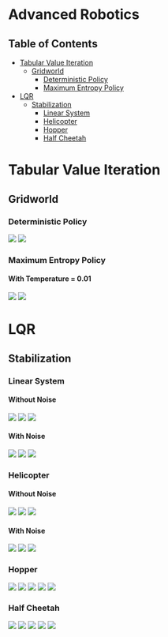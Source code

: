 # Advanced Robotics
## Table of Contents
* [Tabular Value Iteration](tabular-value-iteration)
  * [Gridworld](gridworld)
    - [Deterministic Policy](deterministic-policy)
    - [Maximum Entropy Policy](maximum-entropy-policy)
* [LQR](lqr)
  * [Stabilization](stabilization)
    - [Linear System](linear-system)
    - [Helicopter](helicopter)
    - [Hopper](hopper)
    - [Half Cheetah](half-cheetah)
    
# Tabular Value Iteration

## Gridworld

### Deterministic Policy

![](https://github.com/aditya-shirwatkar/AdvancedRobotics/blob/master/cs287-hw1/data/part1/GridWorldEnv0/policy_typedeterministic_temperature1.0/contour.gif) ![](https://github.com/aditya-shirwatkar/AdvancedRobotics/blob/master/cs287-hw1/data/part1/GridWorldEnv0/policy_typedeterministic_temperature1.0/rollouts.gif)

### Maximum Entropy Policy
#### With Temperature = 0.01
![](https://github.com/aditya-shirwatkar/AdvancedRobotics/blob/master/cs287-hw1/data/part1/GridWorldEnv0/policy_typemax_ent_temperature0.01/contour.gif) ![](https://github.com/aditya-shirwatkar/AdvancedRobotics/blob/master/cs287-hw1/data/part1/GridWorldEnv0/policy_typemax_ent_temperature0.01/rollouts.gif)

# LQR

## Stabilization

### Linear System
#### Without Noise
![](https://github.com/aditya-shirwatkar/AdvancedRobotics/blob/master/cs287-hw2/Linear_System/plot_0.png) ![](https://github.com/aditya-shirwatkar/AdvancedRobotics/blob/master/cs287-hw2/Linear_System/plot_1.png) ![](https://github.com/aditya-shirwatkar/AdvancedRobotics/blob/master/cs287-hw2/Linear_System/plot_2.png)
#### With Noise
![](https://github.com/aditya-shirwatkar/AdvancedRobotics/blob/master/cs287-hw2/Linear_System/plot_noise_0.png) ![](https://github.com/aditya-shirwatkar/AdvancedRobotics/blob/master/cs287-hw2/Linear_System/plot_noise_1.png) ![](https://github.com/aditya-shirwatkar/AdvancedRobotics/blob/master/cs287-hw2/Linear_System/plot_noise_2.png)

### Helicopter
#### Without Noise
![](https://github.com/aditya-shirwatkar/AdvancedRobotics/blob/master/cs287-hw2/Helicopter-Hovering/plot_0.png) ![](https://github.com/aditya-shirwatkar/AdvancedRobotics/blob/master/cs287-hw2/Helicopter-Hovering/plot_1.png) ![](https://github.com/aditya-shirwatkar/AdvancedRobotics/blob/master/cs287-hw2/Helicopter-Hovering/plot_2.png) 
#### With Noise
![](https://github.com/aditya-shirwatkar/AdvancedRobotics/blob/master/cs287-hw2/Helicopter-Hovering/plot_noise_0.png) ![](https://github.com/aditya-shirwatkar/AdvancedRobotics/blob/master/cs287-hw2/Helicopter-Hovering/plot_noise_1.png) ![](https://github.com/aditya-shirwatkar/AdvancedRobotics/blob/master/cs287-hw2/Helicopter-Hovering/plot_noise_2.png) 

### Hopper

![](https://github.com/aditya-shirwatkar/AdvancedRobotics/blob/master/cs287-hw2/Perturbed-Hopper/perturbe_0.gif) ![](https://github.com/aditya-shirwatkar/AdvancedRobotics/blob/master/cs287-hw2/Perturbed-Hopper/perturbe_1e-1.gif) ![](https://github.com/aditya-shirwatkar/AdvancedRobotics/blob/master/cs287-hw2/Perturbed-Hopper/perturbe_1.gif) ![](https://github.com/aditya-shirwatkar/AdvancedRobotics/blob/master/cs287-hw2/Perturbed-Hopper/perturbe_10.gif) ![](https://github.com/aditya-shirwatkar/AdvancedRobotics/blob/master/cs287-hw2/Perturbed-Hopper/plot_0.png)

### Half Cheetah

![](https://github.com/aditya-shirwatkar/AdvancedRobotics/blob/master/cs287-hw2/Perturbed-Cheetah/perturbe_0.gif) ![](https://github.com/aditya-shirwatkar/AdvancedRobotics/blob/master/cs287-hw2/Perturbed-Cheetah/perturbe_1.gif) ![](https://github.com/aditya-shirwatkar/AdvancedRobotics/blob/master/cs287-hw2/Perturbed-Cheetah/perturbe_10.gif) ![](https://github.com/aditya-shirwatkar/AdvancedRobotics/blob/master/cs287-hw2/Perturbed-Cheetah/perturbe_100.gif) ![](https://github.com/aditya-shirwatkar/AdvancedRobotics/blob/master/cs287-hw2/Perturbed-Cheetah/plot_0.png)
